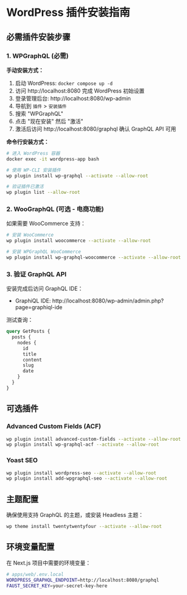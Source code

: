 # WordPress 插件安装指南

## 必需插件安装步骤

### 1. WPGraphQL (必需)

**手动安装方式：**
1. 启动 WordPress: `docker compose up -d`
2. 访问 http://localhost:8080 完成 WordPress 初始设置
3. 登录管理后台: http://localhost:8080/wp-admin
4. 导航到 `插件` > `安装插件`
5. 搜索 "WPGraphQL"
6. 点击 "现在安装" 然后 "激活"
7. 激活后访问 http://localhost:8080/graphql 确认 GraphQL API 可用

**命令行安装方式：**
```bash
# 进入 WordPress 容器
docker exec -it wordpress-app bash

# 使用 WP-CLI 安装插件
wp plugin install wp-graphql --activate --allow-root

# 验证插件已激活
wp plugin list --allow-root
```

### 2. WooGraphQL (可选 - 电商功能)

如果需要 WooCommerce 支持：

```bash
# 安装 WooCommerce
wp plugin install woocommerce --activate --allow-root

# 安装 WPGraphQL WooCommerce
wp plugin install wp-graphql-woocommerce --activate --allow-root
```

### 3. 验证 GraphQL API

安装完成后访问 GraphQL IDE：
- GraphiQL IDE: http://localhost:8080/wp-admin/admin.php?page=graphiql-ide

测试查询：
```graphql
query GetPosts {
  posts {
    nodes {
      id
      title
      content
      slug
      date
    }
  }
}
```

## 可选插件

### Advanced Custom Fields (ACF)
```bash
wp plugin install advanced-custom-fields --activate --allow-root
wp plugin install wp-graphql-acf --activate --allow-root
```

### Yoast SEO
```bash
wp plugin install wordpress-seo --activate --allow-root
wp plugin install add-wpgraphql-seo --activate --allow-root
```

## 主题配置

确保使用支持 GraphQL 的主题，或安装 Headless 主题：
```bash
wp theme install twentytwentyfour --activate --allow-root
```

## 环境变量配置

在 Next.js 项目中需要的环境变量：
```bash
# apps/web/.env.local
WORDPRESS_GRAPHQL_ENDPOINT=http://localhost:8080/graphql
FAUST_SECRET_KEY=your-secret-key-here
```